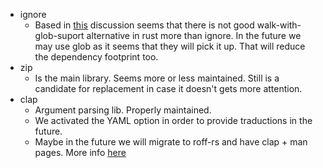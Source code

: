  - ignore
     + Based in [this](https://github.com/rust-lang-nursery/glob/issues/59) discussion  seems that there is not good walk-with-glob-suport alternative in rust more than ignore. In the future we may use glob as it seems that they will pick it up. That will reduce the dependency footprint too.
 - zip
     + Is the main library. Seems more or less maintained. Still is a candidate for replacement in case it doesn't gets more attention.
 - clap
     + Argument parsing lib. Properly maintained.
     + We activated the YAML option in order to provide traductions in the future.
     + Maybe in the future we will migrate to roff-rs and have clap + man pages. More info [here](https://github.com/clap-rs/clap/issues/552)
